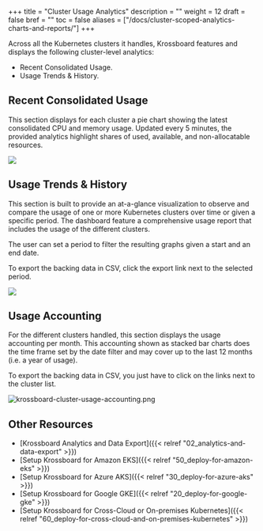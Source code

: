 +++
title = "Cluster Usage Analytics"
description = ""
weight = 12
draft = false
bref = ""
toc = false
aliases = ["/docs/cluster-scoped-analytics-charts-and-reports/"]
+++


Across all the Kubernetes clusters it handles, Krossboard features and displays the following cluster-level analytics:
  * Recent Consolidated Usage.
  * Usage Trends & History.

## Recent Consolidated Usage
This section displays for each cluster a pie chart showing the latest consolidated CPU and memory usage. Updated every 5 minutes, the provided analytics highlight shares of used, available, and non-allocatable resources.

![](/images/docs/screenshorts/krossboard-current-usage-overview.png)

 
## Usage Trends & History
This section is built to provide an at-a-glance visualization to observe and compare the usage of one or more Kubernetes clusters over time or given a specific period.
The dashboard feature a comprehensive usage report that includes the usage of the different clusters.

The user can set a period to filter the resulting graphs given a start and an end date.

To export the backing data in CSV, click the export link next to the selected period.

![](/images/docs/screenshorts/krossboard-consolidated-clusters-usage.png)

## Usage Accounting
For the different clusters handled, this section displays the usage accounting per month. 
This accounting shown as stacked bar charts does the time frame set by the date filter and may cover up to the last 12 months (i.e. a year of usage).

To export the backing data in CSV, you just have to click on the links next to the cluster list.

![krossboard-cluster-usage-accounting.png](/images/docs/screenshorts/krossboard-cluster-usage-accounting.png)


## Other Resources
* [Krossboard Analytics and Data Export]({{< relref "02_analytics-and-data-export" >}})
* [Setup Krossboard for Amazon EKS]({{< relref "50_deploy-for-amazon-eks" >}})
* [Setup Krossboard for Azure AKS]({{< relref "30_deploy-for-azure-aks" >}})
* [Setup Krossboard for Google GKE]({{< relref "20_deploy-for-google-gke" >}})
* [Setup Krossboard for Cross-Cloud or On-premises Kubernetes]({{< relref "60_deploy-for-cross-cloud-and-on-premises-kubernetes" >}})